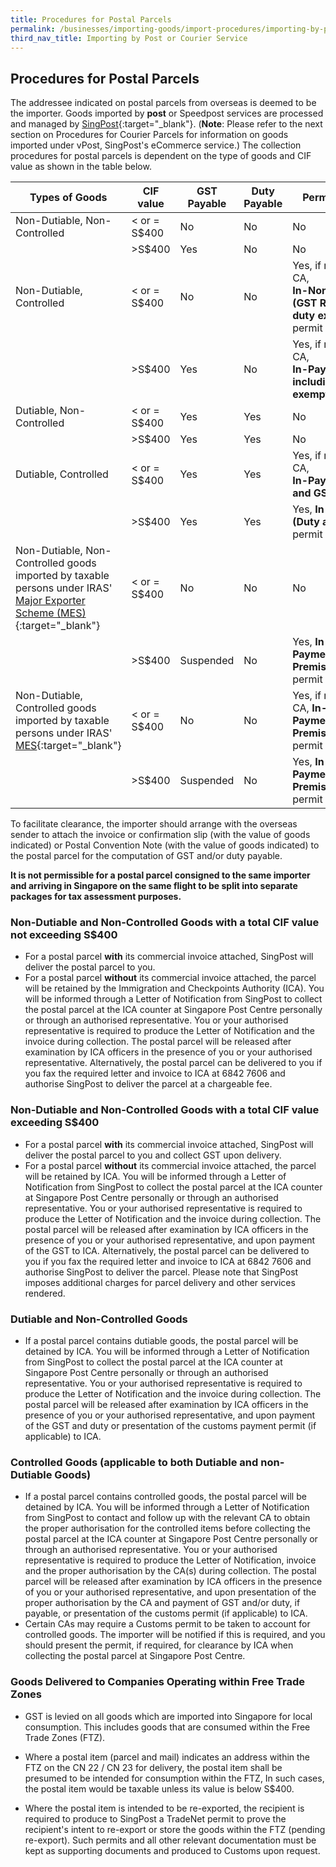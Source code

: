 ```yaml
---
title: Procedures for Postal Parcels
permalink: /businesses/importing-goods/import-procedures/importing-by-post-or-courier-service/procedures-for-pp
third_nav_title: Importing by Post or Courier Service 
---
```


## Procedures for Postal Parcels

The addressee indicated on postal parcels from overseas is deemed to be the importer. Goods imported by **post** or Speedpost services are processed and managed by [SingPost](http://www.singpost.com/){:target="_blank"}. (**Note**: Please refer to the next section on Procedures for Courier Parcels for information on goods imported under vPost, SingPost's eCommerce service.) The collection procedures for postal parcels is dependent on the type of goods and CIF value as shown in the table below.

| **Types of Goods** | **CIF value** | **GST Payable** | **Duty Payable** | **Permit Required** |
|---|---|---|---|---|
| Non-Dutiable, Non-Controlled |< or = S$400 | No |No |No |
|  | >S$400 | Yes |No |No |
| Non-Dutiable, Controlled | < or = S$400 | No | No | Yes, if required by CA, <br> **In-Non-Payment (GST Relief) and/or duty exemption)** permit |
|  | >S$400 | Yes | No | Yes, if required by CA, <br> **In-Payment (GST including Duty exemption)** permit
| Dutiable, Non-Controlled | < or = S$400 | Yes | Yes | No |
|  | >S$400 | Yes | Yes | No |
| Dutiable, Controlled | < or = S$400 | Yes | Yes | Yes, if required by CA, <br> **In-Payment (Duty and GST)** permit |
|  | >S$400 | Yes | Yes | Yes, **In-Payment (Duty and GST)** permit |
| Non-Dutiable, Non-Controlled goods imported by taxable persons under IRAS' [Major Exporter Scheme (MES)](https://www.iras.gov.sg/irashome/Schemes/GST/Major-Exporter-Scheme--MES-/){:target="_blank"} | < or = S$400 | No | No | No |
|  | >S$400 | Suspended | No | Yes, **In-Non-Payment (Approved Premises/Schemes)** permit |
| Non-Dutiable, Controlled goods imported by taxable persons under IRAS' [MES](https://www.iras.gov.sg/irashome/Schemes/GST/Major-Exporter-Scheme--MES-/){:target="_blank"}| < or = S$400  | No | No | Yes, if required by CA, **In-Non-Payment (**Approved Premises/Schemes**)** permit|
|  | >S$400 | Suspended | No | Yes, **In-Non-Payment (Approved Premises/Schemes)** permit | 

To facilitate clearance, the importer should arrange with the overseas sender to attach the invoice or confirmation slip (with the value of goods indicated) or Postal Convention Note (with the value of goods indicated) to the postal parcel for the computation of GST and/or duty payable.

**It is not permissible for a postal parcel consigned to the same importer and arriving in Singapore on the same flight to be split into separate packages for tax assessment purposes.**

### Non-Dutiable and Non-Controlled Goods with a total CIF value not exceeding S$400

-   For a postal parcel **with** its commercial invoice attached, SingPost will deliver the postal parcel to you.
-   For a postal parcel **without** its commercial invoice attached, the parcel will be retained by the Immigration and Checkpoints Authority (ICA). You will be informed through a Letter of Notification from SingPost to collect the postal parcel at the ICA counter at Singapore Post Centre personally or through an authorised representative. You or your authorised representative is required to produce the Letter of Notification and the invoice during collection. The postal parcel will be released after examination by ICA officers in the presence of you or your authorised representative. Alternatively, the postal parcel can be delivered to you if you fax the required letter and invoice to ICA at 6842 7606 and authorise SingPost to deliver the parcel at a chargeable fee.

### Non-Dutiable and Non-Controlled Goods with a total CIF value exceeding S$400

-   For a postal parcel **with** its commercial invoice attached, SingPost will deliver the postal parcel to you and collect GST upon delivery.
-   For a postal parcel **without** its commercial invoice attached, the parcel will be retained by ICA. You will be informed through a Letter of Notification from SingPost to collect the postal parcel at the ICA counter at Singapore Post Centre personally or through an authorised representative. You or your authorised representative is required to produce the Letter of Notification and the invoice during collection. The postal parcel will be released after examination by ICA officers in the presence of you or your authorised representative, and upon payment of the GST to ICA. Alternatively, the postal parcel can be delivered to you if you fax the required letter and invoice to ICA at 6842 7606 and authorise SingPost to deliver the parcel. Please note that SingPost imposes additional charges for parcel delivery and other services rendered.

### Dutiable and Non-Controlled Goods

-   If a postal parcel contains dutiable goods, the postal parcel will be detained by ICA. You will be informed through a Letter of Notification from SingPost to collect the postal parcel at the ICA counter at Singapore Post Centre personally or through an authorised representative. You or your authorised representative is required to produce the Letter of Notification and the invoice during collection. The postal parcel will be released after examination by ICA officers in the presence of you or your authorised representative, and upon payment of the GST and duty or presentation of the customs payment permit (if applicable) to ICA.

### Controlled Goods (applicable to both Dutiable and non-Dutiable Goods)

-   If a postal parcel contains controlled goods, the postal parcel will be detained by ICA. You will be informed through a Letter of Notification from SingPost to contact and follow up with the relevant CA to obtain the proper authorisation for the controlled items before collecting the postal parcel at the ICA counter at Singapore Post Centre personally or through an authorised representative. You or your authorised representative is required to produce the Letter of Notification, invoice and the proper authorisation by the CA(s) during collection. The postal parcel will be released after examination by ICA officers in the presence of you or your authorised representative, and upon presentation of the proper authorisation by the CA and payment of GST and/or duty, if payable, or presentation of the customs permit (if applicable) to ICA.
-   Certain CAs may require a Customs permit to be taken to account for controlled goods. The importer will be notified if this is required, and you should present the permit, if required, for clearance by ICA when collecting the postal parcel at Singapore Post Centre.

### Goods Delivered to Companies Operating within Free Trade Zones

-   GST is levied on all goods which are imported into Singapore for local consumption. This includes goods that are consumed within the Free Trade Zones (FTZ).

-   Where a postal item (parcel and mail) indicates an address within the FTZ on the CN 22 / CN 23 for delivery, the postal item shall be presumed to be intended for consumption within the FTZ, In such cases, the postal item would be taxable unless its value is below S$400.

-   Where the postal item is intended to be re-exported, the recipient is required to produce to SingPost a TradeNet permit to prove the recipient's intent to re-export or store the goods within the FTZ (pending re-export). Such permits and all other relevant documentation must be kept as supporting documents and produced to Customs upon request.

